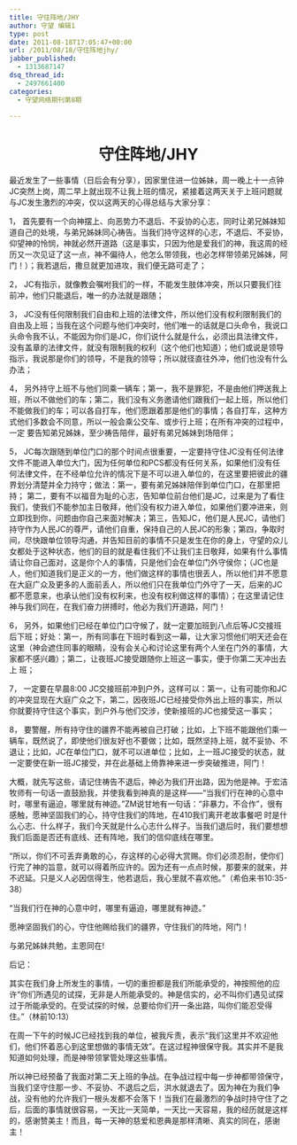 ```yaml
---
title: 守住阵地/JHY
author: 守望 编辑1
type: post
date: 2011-08-18T17:05:47+00:00
url: /2011/08/18/守住阵地jhy/
jabber_published:
  - 1313687147
dsq_thread_id:
  - 2497661400
categories:
  - 守望网络期刊第8期

---
```

<h1 style="text-align: center;">
  守住阵地/JHY
</h1>

最近发生了一些事情（日后会有分享），因家里住进一位姊妹，周一晚上十一点钟JC突然上岗，周二早上就出现不让我上班的情况，紧接着这两天关于上班问题就与JC发生激烈的冲突，仅以这两天的心得总结与大家分享：<!--more-->

1， 首先要有一个向神摆上、向恶势力不退后、不妥协的心志，同时让弟兄姊妹知道自己的处境，与弟兄姊妹同心祷告。当我们持守这样的心志，不退后、不妥协，仰望神的怜悯，神就必然开道路（这是事实，只因为他是爱我们的神，我这周的经历又一次见证了这一点，神不偏待人，他怎么带领我，也必怎样带领弟兄姊妹，阿门！）；我若退后，撒旦就更加进攻，我们便无路可走了；

2， JC有指示，就像教会嘱咐我们的一样，不能发生肢体冲突，所以只要我们往前冲，他们只能退后，唯一的办法就是跟随；

3， JC没有任何限制我们自由和上班的法律文件，所以他们没有权利限制我们的自由及上班；当我在这个问题与他们冲突时，他们唯一的话就是口头命令，我说口头命令我不认，不能因为你们是JC，你们说什么就是什么，必须出具法律文件，没有盖章的法律文件，就没有限制我的权利（这个他们也知道）；他们或说是领导指示，我说那是你们的领导，不是我的领导；所以就径直往外冲，他们也没有什么办法；

4， 另外持守上班不与他们同乘一辆车；第一，我不是罪犯，不是由他们押送我上班，所以不做他们的车；第二，我们没有义务邀请他们跟我们一起上班，所以他们不能做我们的车；可以各自打车，他们愿跟着那是他们的事情；各自打车，这种方式他们多数会不同意，所以一般会乘公交车、或步行上班；在所有冲突的过程中，一定 要告知弟兄姊妹，至少祷告陪伴，最好有弟兄姊妹到场陪伴；

5， JC每次跟随到单位门口的那个时间点很重要，一定要持守住JC没有任何法律文件不能进入单位大门，因为任何单位和PCS都没有任何关系，如果他们没有任何法律文件，在不经单位允许的情况下是不可以进入单位的，在这里要把彼此的疆界划分清楚并全力持守；做法：第一，要有弟兄姊妹陪伴到单位门口，在那里把持； 第二，要有不以福音为耻的心志，告知单位前台他们是JC，过来是为了看住我们，使我们不能参加主日敬拜，他们没有权力进入单位，如果他们要冲进来，则立即找到你，问题由你自己来面对解决；第三，告知JC，他们是人民JC，请他们持守作为人民JC的尊严，请他们自重，保持自己的人民JC的形象；第四，争取时间，尽快跟单位领导沟通，并告知目前的事情不只是发生在你的身上，守望的众儿女都处于这种状态，他们的目的就是看住我们不让我们主日敬拜，如果有什么事情请让你自己面对，这是你个人的事情，只是他们会在单位门外守侯你；（JC也是人，他们知道我们是正义的一方，他们做这样的事情也很丢人，所以他们并不愿意在大庭广众及更多的人面前丢人，所以他们只在我单位门外守了一天，后来的JC都不愿意来，也承认他们没有权利来，也没有权利做这样的事情）；在这里请记住神与我们同在，在我们奋力拼搏时，他必为我们开道路，阿门！

6， 另外，如果他们已经在单位门口守候了，就一定要加班到八点后等JC交接班后下班；好处：第一，所有同事在下班时看到这一幕，让大家习惯他们明天还会在这里（神会遮住同事的眼睛，没有会关心和讨论这里有两个人坐在门外的事情，大家都不感兴趣）；第二，让夜班JC接受跟随你上班这一事实，便于你第二天冲出去上 班；

7， 一定要在早晨8:00 JC交接班前冲到户外，这样可以：第一，让有可能你和JC的冲突显现在大庭广众之下，第二，因夜班JC已经接受你外出上班的事实，所以你就要持守住这个事实，到户外与他们交涉，使新接班的JC也接受这一事实；

8， 要警醒，所有持守住的疆界不能再被自己打破；比如，上下班不能跟他们乘一辆车，既然说了，即使他们很友好也不要做；比如，既然坚持上班，就不妥协、不退让；比如，JC在单位门口，就不可以进单位；比如，上一班JC接受的状态，就一定要使在新一班JC接受，并在此基础上倚靠神来进一步突破推进，阿门！

大概，就先写这些，请记住祷告不退后，神必为我们开出路，因为他是神。于宏洁牧师有一句话一直鼓励我，并使我看到神真的是这样——“当我们行在神的心意中时，哪里有逼迫，哪里就有神迹。”ZM说甘地有一句话：“非暴力，不合作”，很有感触，愿神坚固我们的心，持守住我们的阵地，在410我们离开老故事餐吧 时是什么心志、什么样子，我们今天就是什么心志什么样子。当我们退后时，我们要想想我们后面是否还有底线、还有阵地，我们的信仰底线在哪里。

“所以，你们不可丢弃勇敢的心，存这样的心必得大赏赐。你们必须忍耐，使你们行完了神的旨意，就可以得着所应许的。因为还有一点点时候，那要来的就来，并不迟延。只是义人必因信得生，他若退后，我心里就不喜欢他。”（希伯来书10:35-38）
  
“当我们行在神的心意中时，哪里有逼迫，哪里就有神迹。”
  
愿神坚固我们的心，守住他赐给我们的疆界，守住我们的阵地，阿门！

与弟兄姊妹共勉，主恩同在!

后记：

其实在我们身上所发生的事情，一切的重担都是我们所能承受的，神按照他的应许“你们所遇见的试探，无非是人所能承受的。神是信实的，必不叫你们遇见试探过于所能承受的。在受试探的时候，总要给你们开一条出路，叫你们能忍受得住。”（林前10:13）

在周一下午的时候JC已经找到我的单位，被我斥责，表示“我们这里并不欢迎他们，他们怀着恶心到这里想做的事情无效”。在这过程神很保守我。其实并不是我知道如何处理，而是神带领掌管处理这些事情。

所以神已经预备了我面对第二天上班的争战。在争战过程中每一步神都带领保守，当我们坚守住那一步、不妥协、不退后之后，洪水就退去了。因为神在为我们争战，没有他的允许我们一根头发都不会落下！当我们在最激烈的争战时持守住了之后，后面的事情就很容易，一天比一天简单，一天比一天容易，我的经历就是这样的，感谢赞美主！而且，每一天神的慈爱和恩典是那样清晰、真实的同在，感谢主！